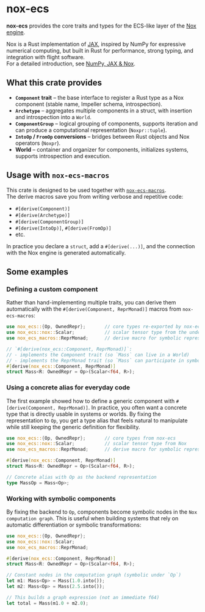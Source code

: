 # nox-ecs

**nox-ecs** provides the core traits and types for the ECS-like layer of the
[Nox engine](../nox).

Nox is a Rust implementation of [JAX](https://github.com/google/jax), inspired by
NumPy for expressive numerical computing, but built in Rust for performance,
strong typing, and integration with flight software.  
For a detailed introduction, see
[NumPy, JAX & Nox](https://github.com/elodin-sys/elodin/blob/main/docs/public/content/home/tao/jax-nox.md).

## What this crate provides

- **`Component` trait** – the base interface to register a Rust type as a Nox component (stable name, Impeller schema, introspection).
- **`Archetype`** – aggregates multiple components in a struct, with insertion and introspection into a `World`.
- **`ComponentGroup`** – logical grouping of components, supports iteration and can produce a computational representation (`Noxpr::tuple`).
- **`IntoOp` / `FromOp` conversions** – bridges between Rust objects and Nox operators (`Noxpr`).
- **World** – container and organizer for components, initializes systems, supports introspection and execution.

## Usage with `nox-ecs-macros`

This crate is designed to be used together with
[`nox-ecs-macros`](../nox-ecs-macros/README.md).  
The derive macros save you from writing verbose and repetitive code:

- `#[derive(Component)]`
- `#[derive(Archetype)]`
- `#[derive(ComponentGroup)]`
- `#[derive(IntoOp)]`, `#[derive(FromOp)]`
- etc.

In practice you declare a `struct`, add a `#[derive(...)]`, and the connection with the Nox engine is generated automatically.

## Some examples

### Defining a custom component
Rather than hand-implementing multiple traits, you can derive them automatically with the `#[derive(Component, ReprMonad)]` macros from `nox-ecs-macros`:

```rust
use nox_ecs::{Op, OwnedRepr};       // core types re-exported by nox-ecs
use nox_ecs::nox::Scalar;           // scalar tensor type from the underlying Nox library
use nox_ecs_macros::ReprMonad;      // derive macro for symbolic representation

// `#[derive(nox_ecs::Component, ReprMonad)]`:
// - implements the Component trait (so `Mass` can live in a World)
// - implements the ReprMonad trait (so `Mass` can participate in symbolic ops)
#[derive(nox_ecs::Component, ReprMonad)]
struct Mass<R: OwnedRepr = Op>(Scalar<f64, R>);
```

### Using a concrete alias for everyday code
The first example showed how to define a generic component with `#[derive(Component, ReprMonad)]`.
In practice, you often want a concrete type that is directly usable in systems or worlds. By fixing the representation to `Op`, you get a type alias that feels natural to manipulate while still keeping the generic definition for flexibility.
```rust
use nox_ecs::{Op, OwnedRepr};       // core types from nox-ecs
use nox_ecs::nox::Scalar;           // scalar tensor type from Nox
use nox_ecs_macros::ReprMonad;      // derive macro for symbolic representation

#[derive(nox_ecs::Component, ReprMonad)]
struct Mass<R: OwnedRepr = Op>(Scalar<f64, R>);

// Concrete alias with Op as the backend representation
type MassOp = Mass<Op>;
```

### Working with symbolic components

By fixing the backend to `Op`, components become symbolic nodes in the `Nox computation graph`.
This is useful when building systems that rely on automatic differentiation or symbolic transformations:
```rust
use nox_ecs::{Op, OwnedRepr};
use nox_ecs::nox::Scalar;
use nox_ecs_macros::ReprMonad;

#[derive(nox_ecs::Component, ReprMonad)]
struct Mass<R: OwnedRepr = Op>(Scalar<f64, R>);

// Constant nodes in the computation graph (symbolic under `Op`)
let m1: Mass<Op> = Mass(1.0.into());
let m2: Mass<Op> = Mass(2.5.into());

// This builds a graph expression (not an immediate f64)
let total = Mass(m1.0 + m2.0);
```